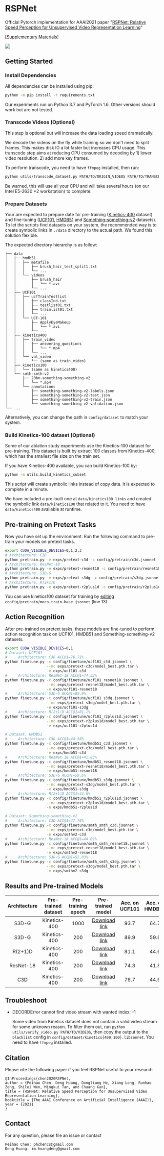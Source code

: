 # RSPNet
Official Pytorch implementation for AAAI2021 paper "[RSPNet: Relative Speed Perception for Unsupervised Video Representation Learning][RSPNET]"

[[Supplementary Materials]](https://github.com/PeihaoChen/RSPNet/blob/main/supplementary.pdf)

![](https://github.com/PeihaoChen/RSPNet/blob/main/overview.png)

## Getting Started
### Install Dependencies

All dependencies can be installed using pip:

```sh
python -m pip install -r requirements.txt
```

Our experiments run on Python 3.7 and PyTorch 1.6. Other versions should work but are not tested.

### Transcode Videos (Optional)

This step is optional but will increase the data loading speed dramatically.

We decode the videos on the fly while training so we don't need to split frames. This makes disk IO a lot faster but increases CPU usage. This transcode step aims at reducing CPU consumed by decoding by 1) lower video resolution. 2) add more key frames.

To perform transcode, you need to have `ffmpeg` installed, then run:

```sh
python utils/transcode_dataset.py PATH/TO/ORIGIN_VIDEOS PATH/TO/TRANSCODED_VIDEOS
```

Be warned, this will use all your CPU and will take several hours (on our Intel E5-2630 *2 workstation) to complete.

### Prepare Datasets

Your are expected to prepare date for pre-training ([Kinetics-400](https://deepmind.com/research/open-source/kinetics) dataset) and fine-tuning ([UCF101](https://www.crcv.ucf.edu/data/UCF101.php), [HMDB51](https://serre-lab.clps.brown.edu/resource/hmdb-a-large-human-motion-database/#Downloads) and [Something-something-v2](https://20bn.com/datasets/something-something) datasets).
To let the scripts find datasets on your system, the recommended way is to create symbolic links in `./data` directory to the actual path. We found this solution flexible.

The expected directory hierarchy is as follow:

```
├── data
│   ├── hmdb51
│   │   ├── metafile
│   │   │   ├── brush_hair_test_split1.txt
│   │   │   └── ...
│   │   └── videos
│   │       ├── brush_hair
│   │       │   └── *.avi
│   │       └── ...
│   ├── UCF101
│   │   ├── ucfTrainTestlist
│   │   │   ├── classInd.txt
│   │   │   ├── testlist01.txt
│   │   │   ├── trainlist01.txt
│   │   │   └── ...
│   │   └── UCF-101
│   │       ├── ApplyEyeMakeup
│   │       │   └── *.avi
│   │       └── ...
│   ├── kinetics400
│   │   ├── train_video
│   │   │   ├── answering_questions
│   │   │   │   └── *.mp4
│   │   │   └── ...
│   │   └── val_video
│   │       └── (same as train_video)
│   ├── kinetics100
│   │   └── (same as kinetics400)
│   └── smth-smth-v2
│       ├── 20bn-something-something-v2
│       │   └── *.mp4
│       └── annotations
│           ├── something-something-v2-labels.json
│           ├── something-something-v2-test.json
│           ├── something-something-v2-train.json
│           └── something-something-v2-validation.json
└── ...
```

Alternatively, you can change the path in `config/dataset` to match your system.

### Build Kinetics-100 dataset (Optional)

Some of our ablation study experiments use the Kinetics-100 dataset for pre-training. This dataset is built by extract 100 classes from Kinetics-400, which has the smallest file size on the train set.

If you have Kinetics-400 available, you can build Kinetics-100 by:

```sh
python -m utils.build_kinetics_subset
```

This script will create symbolic links instead of copy data. It is expected to complete in a minute.

We have included a pre-built one at `data/kinetics100_links` and created the symbolic link `data/kinetics100` that related to it. You need to have `data/kinetics400` available at runtime.

## Pre-training on Pretext Tasks

Now you have set up the environment. Run the following command to pre-train your models on pretext tasks.

```sh
export CUDA_VISIBLE_DEVICES=0,1,2,3
# Architecture: C3D
python pretrain.py -e exps/pretext-c3d -c config/pretrain/c3d.jsonnet
# Architecture: ResNet-18
python pretrain.py -e exps/pretext-resnet18 -c config/pretrain/resnet18.jsonnet
# Architecture: S3D-G
python pretrain.py -e exps/pretext-s3dg -c config/pretrain/s3dg.jsonnet
# Architecture: R(2+1)D
python pretrain.py -e exps/pretext-r2plus1d -c config/pretrain/r2plus1d.jsonnet
```
You can use kinetics100 dataset for training by [editing](config/pretrain/moco-train-base.jsonnet) `config/pretrain/moco-train-base.jsonnet` (line 13)
<!-- 
```json
dataset: kinetics400, // or kinetics100
``` -->

## Action Recognition

After pre-trained on pretext tasks, these models are fine-tuned to perform action recognition task on UCF101, HMDB51 and Something-something-v2 datasets.

```sh
export CUDA_VISIBLE_DEVICES=0,1
# Dataset: UCF101
#     Architecture: C3D ACC@1=76.71%
python finetune.py -c config/finetune/ucf101_c3d.jsonnet \
                   --mc exps/pretext-c3d/model_best.pth.tar \
                   -e exps/ucf101-c3d
#     Architecture: ResNet-18 ACC@1=74.33%
python finetune.py -c config/finetune/ucf101_resnet18.jsonnet \
                   --mc exps/pretext-resnet18/model_best.pth.tar \
                   -e exps/ucf101-resnet18
#     Architecture: S3D-G ACC@1=89.9%
python finetune.py -c config/finetune/ucf101_s3dg.jsonnet \
                   --mc exps/pretext-s3dg/model_best.pth.tar \
                   -e exps/ucf101-s3dg
#     Architecture: R(2+1)D ACC@1=81.1%
python finetune.py -c config/finetune/ucf101_r2plus1d.jsonnet \
                   --mc exps/pretext-r2plus1d/model_best.pth.tar \
                   -e exps/ucf101-r2plus1d

# Dataset: HMDB51
#     Architecture: C3D ACC@1=44.58%
python finetune.py -c config/finetune/hmdb51_c3d.jsonnet \
                   --mc exps/pretext-c3d/model_best.pth.tar \
                   -e exps/hmdb51-c3d
#     Architecture: ResNet-18 ACC@1=41.83%
python finetune.py -c config/finetune/hmdb51_resnet18.jsonnet \
                   --mc exps/pretext-resnet18/model_best.pth.tar \
                   -e exps/hmdb51-resnet18
#     Architecture: S3D-G ACC@1=59.6%
python finetune.py -c config/finetune/hmdb51_s3dg.jsonnet \
                   --mc exps/pretext-s3dg/model_best.pth.tar \
                   -e exps/hmdb51-s3dg
#     Architecture: R(2+1)D ACC@1=44.6%
python finetune.py -c config/finetune/hmdb51_r2plus1d.jsonnet \
                   --mc exps/pretext-r2plus1d/model_best.pth.tar \
                   -e exps/hmdb51-r2plus1d

# Dataset: Something-something-v2
#     Architecture: C3D ACC@1=47.76%
python finetune.py -c config/finetune/smth_smth_c3d.jsonnet \
                   --mc exps/pretext-c3d/model_best.pth.tar \
                   -e exps/smthv2-c3d
#     Architecture: ResNet-18 ACC@1=44.02%
python finetune.py -c config/finetune/smth_smth_resnet18.jsonnet \
                   --mc exps/pretext-resnet18/model_best.pth.tar \
                   -e exps/smthv2-resnet18
#     Architecture: S3D-G ACC@1=55.03%
python finetune.py -c config/finetune/smth_smth_s3dg.jsonnet \
                   --mc exps/pretext-s3dg/model_best.pth.tar \
                   -e exps/smthv2-s3dg
```

## Results and Pre-trained Models

| Architecture | Pre-trained dataset | Pre-training epoch | Pre-trained model | Acc. on UCF101 | Acc. on HMDB51 |
|:------------:|:-------------------:|:------------------:|:-----------------:|:--------------:|:--------------:|
|     S3D-G    |     Kinetics-400    |        1000        |   [Download link](https://github.com/PeihaoChen/RSPNet/releases/download/pretrained_model/model_best_s3dg_1000epoch.pth.tar)   |      93.7      |      64.7      |
|     S3D-G    |     Kinetics-400    |         200        |   [Download link](https://github.com/PeihaoChen/RSPNet/releases/download/pretrained_model/model_best_s3dg_200epoch.pth.tar)   |      89.9      |      59.6      |
|    R(2+1)D   |     Kinetics-400    |         200        |   [Download link](https://github.com/PeihaoChen/RSPNet/releases/download/pretrained_model/model_best_r21d_200epoch.pth.tar)   |      81.1      |      44.6      |
|   ResNet-18  |     Kinetics-400    |         200        |   [Download link](https://github.com/PeihaoChen/RSPNet/releases/download/pretrained_model/model_best_resnet18_200epoch.pth.tar)   |      74.3      |      41.8      |
|      C3D     |     Kinetics-400    |         200        |   [Download link](https://github.com/PeihaoChen/RSPNet/releases/download/pretrained_model/model_best_c3d_200epoch.pth.tar)   |      76.7      |      44.6      |


## Troubleshoot

* DECORDError cannot find video stream with wanted index: -1

  Some video from Kinetics dataset does not contain a valid video stream for some unknown reason. To filter them out, run `python utils/verify_video.py PATH/TO/VIDEOS`, then copy the output to the `blacklist` config in `config/dataset/kinetics{400,100}.libsonnet`. You need to have `ffmpeg` installed.


## Citation


Please cite the following paper if you feel RSPNet useful to your research
```
@InProceedings{chen2020RSPNet,
author = {Peihao Chen, Deng Huang, Dongliang He, Xiang Long, Runhao Zeng, Shilei Wen, Mingkui Tan, and Chuang Gan},
title = {RSPNet: Relative Speed Perception for Unsupervised Video Representation Learning},
booktitle = {The AAAI Conference on Artificial Intelligence (AAAI)},
year = {2021}
}
```

[RSPNET]:https://arxiv.org/abs/2011.07949

## Contact
For any question, please file an issue or contact
```
Peihao Chen: phchencs@gmail.com
Deng Huang: im.huangdeng@gmail.com
```
